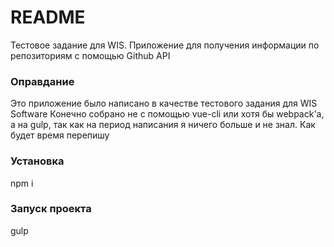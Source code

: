 # README #
Тестовое задание для WIS. Приложение для получения информации по репозиториям с помощью Github API

### Оправдание ###
Это приложение было написано в качестве тестового задания для WIS Software
Конечно собрано не с помощью vue-cli или хотя бы webpack'a, а на gulp, так как на период написания я ничего больше и не знал. Как будет время перепишу

### Установка ###
npm i

### Запуск проекта ###
gulp
